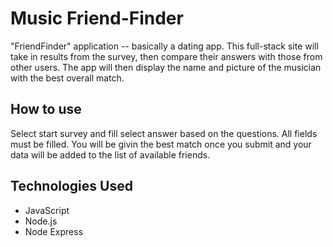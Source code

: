 # Music Friend-Finder
"FriendFinder" application -- basically a dating app. This full-stack site will take in results from the survey, then compare their answers with those from other users. The app will then display the name and picture of the musician with the best overall match.

## How to use
Select start survey and fill select answer based on the questions. All fields must be filled. You will be givin the best match once you submit and your data will be added to the list of available friends.

## Technologies Used
* JavaScript
* Node.js
* Node Express
